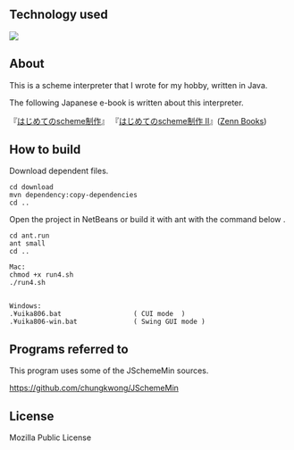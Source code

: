 <div id="top"></div>

## Technology used
<p style="display: inline">
<img src="https://img.shields.io/badge/-Java-007396.svg?logo=java&style=popout">


</p>


## About

This is a scheme interpreter that I wrote for my hobby, written in Java.


The following Japanese e-book is written about this interpreter.

『[はじめてのscheme制作](https://zenn.dev/clazz/books/a752b62f7b5e64)』
『[はじめてのscheme制作  Ⅱ]( https://zenn.dev/clazz/books/220ee37670b7ec )』([Zenn Books](https://zenn.dev/books))



## How to build

Download dependent files.
```
cd download
mvn dependency:copy-dependencies
cd ..
```

Open the project in NetBeans or build it with ant with the command below .

```
cd ant.run
ant small
cd ..

Mac:
chmod +x run4.sh
./run4.sh


Windows:
.¥uika806.bat                  ( CUI mode  )
.¥uika806-win.bat              ( Swing GUI mode )

```

## Programs referred to

This program uses some of the JSchemeMin sources.

https://github.com/chungkwong/JSchemeMin


## License

Mozilla Public License




